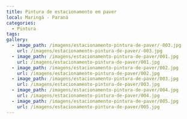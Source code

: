 ```yaml
---
title: Pintura de estacionamento em paver
local: Maringá - Paraná
categories:
  - Pintura
tags:
gallery:
  - image_path: /imagens/estacionamento-pintura-de-paver/-003.jpg
    url: /imagens/estacionamento-pintura-de-paver/-003.jpg
  - image_path: /imagens/estacionamento-pintura-de-paver/001.jpg
    url: /imagens/estacionamento-pintura-de-paver/001.jpg
  - image_path: /imagens/estacionamento-pintura-de-paver/002.jpg
    url: /imagens/estacionamento-pintura-de-paver/002.jpg
  - image_path: /imagens/estacionamento-pintura-de-paver/003.jpg
    url: /imagens/estacionamento-pintura-de-paver/003.jpg
  - image_path: /imagens/estacionamento-pintura-de-paver/004.jpg
    url: /imagens/estacionamento-pintura-de-paver/004.jpg
  - image_path: /imagens/estacionamento-pintura-de-paver/005.jpg
    url: /imagens/estacionamento-pintura-de-paver/005.jpg
---
```

